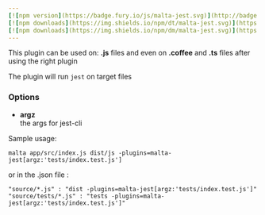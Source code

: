 ```yaml
---
[![npm version](https://badge.fury.io/js/malta-jest.svg)](http://badge.fury.io/js/malta-jest)
[![npm downloads](https://img.shields.io/npm/dt/malta-jest.svg)](https://npmjs.org/package/malta-jest)
[![npm downloads](https://img.shields.io/npm/dm/malta-jest.svg)](https://npmjs.org/package/malta-jest)  
---  
```


This plugin can be used on: **.js** files and even on **.coffee** and **.ts** files after using the right plugin  

The plugin will run `jest` on target files

### Options

- __argz__  
the args for jest-cli


Sample usage:  
```
malta app/src/index.js dist/js -plugins=malta-jest[argz:'tests/index.test.js']
```
or in the .json file :  
```
"source/*.js" : "dist -plugins=malta-jest[argz:'tests/index.test.js']"
"source/tests/*.js" : "tests -plugins=malta-jest[argz:'tests/index.test.js']"
```
